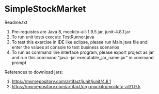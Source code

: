 # SimpleStockMarket
Readme.txt
1. Pre-requistes are Java 8, mockito-all-1.9.5.jar, junit-4.8.1.jar
2. To run unit tests execute TestRunner.java 
3. To test this exercise in IDE like eclipse, please run Main.java file and enter the values at console to test business scenarios
4. To run as command line interface program, please export project as jar and run this command "java -jar executable_jar_name.jar" in command prompt

References to download jars:
1. https://mvnrepository.com/artifact/junit/junit/4.8.1
2. https://mvnrepository.com/artifact/org.mockito/mockito-all/1.9.5
